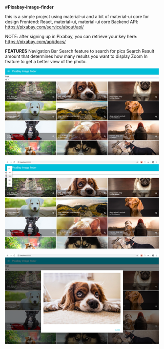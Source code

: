 #**Pixabay-image-finder**

this is a simple project using material-ui and a bit of material-ui core for design
Frontend: React, material-ui, material-ui core
Backend API: https://pixabay.com/service/about/api/

NOTE: after signing up in Pixabay, you can retrieve your key here: https://pixabay.com/api/docs/

**FEATURES**
Navigation Bar
Search feature to search for pics
Search Result amount that determines how many results you want to display
Zoom In feature to get a better view of the photo.

![Search Feature Image](https://raw.githubusercontent.com/jendhordejan/pixabay-image-finder/master/screenshots/Pixabay-1.png)

![Search Result Filter Image](https://raw.githubusercontent.com/jendhordejan/pixabay-image-finder/master/screenshots/Pixabay-2.png)

![Zoom-In Image](https://raw.githubusercontent.com/jendhordejan/pixabay-image-finder/master/screenshots/Pixabay-3.png)
